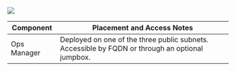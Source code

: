 
![](https://docs.pivotal.io/platform/2-7/plan/images/v2/export/PAS_vSphere_NSX-T.png)


| Component | Placement and Access Notes |
| --- | --- |
| Ops Manager | Deployed on one of the three public subnets. Accessible by FQDN or through an optional jumpbox. |


